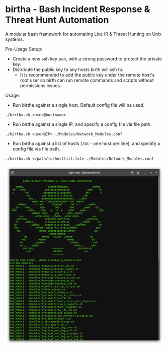 # birtha - Bash Incident Response & Threat Hunt Automation
A modular bash framework for automating Live IR & Threat Hunting on Unix systems. 


Pre-Usage Setup: 

* Create a new ssh key pair, with a strong password to protect the private key. 
* Distribute the public key to any hosts birth will ssh to. 
  * It is recommended to add the public key under the remote host's root user so birth can run remote commands and scripts without permissions issues.  


Usage: 

* Run birtha against a single host. Default config file will be used. 
```
./birtha.sh <user@hostname>
```

* Run birtha against a single IP, and specify a config file via file path. 
```
./birtha.sh <user@IP> ./Modules/Network_Modules.conf
```        
 
 * Run birtha against a list of hosts (.txt - one host per line), and specify a config file via file path. 
```
./birtha.sh </path/to/hostlist.txt> ./Modules/Network_Modules.conf
```        
 
![alt text](https://github.com/ArronJablonowski/birtha/blob/main/birtha.png?raw=true)
